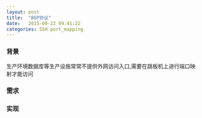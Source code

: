 ```yaml
---
layout: post
title:  "BGP协议"
date:   2015-09-22 09:41:22
categories: SSH port_mapping
---
```


### 背景
生产环境数据库等生产设施常常不提供外网访问入口,需要在跳板机上进行端口映射才能访问

### 需求

### 实现
